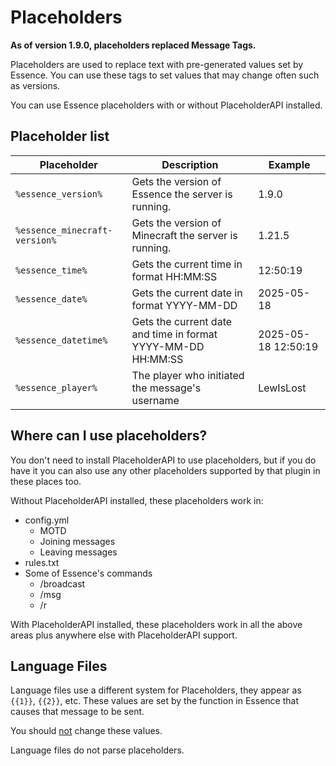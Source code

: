 # Placeholders

<warning>
    <strong>As of version 1.9.0, placeholders replaced Message Tags.</strong>
</warning>

Placeholders are used to replace text with pre-generated values set by Essence.
You can use these tags to set values that may change often such as versions.

You can use Essence placeholders with or without PlaceholderAPI installed.

## Placeholder list
| Placeholder                   | Description                                                  | Example             |
|-------------------------------|--------------------------------------------------------------|---------------------|
| `%essence_version%`           | Gets the version of Essence the server is running.           | 1.9.0               |
| `%essence_minecraft-version%` | Gets the version of Minecraft the server is running.         | 1.21.5              |
| `%essence_time%`              | Gets the current time in format HH:MM:SS                     | 12:50:19            |
| `%essence_date%`              | Gets the current date in format YYYY-MM-DD                   | 2025-05-18          |
| `%essence_datetime%`          | Gets the current date and time in format YYYY-MM-DD HH:MM:SS | 2025-05-18 12:50:19 |
| `%essence_player%`            | The player who initiated the message's username              | LewIsLost           |

## Where can I use placeholders?
You don't need to install PlaceholderAPI to use placeholders, but if you do have it you can also use any other placeholders supported by that plugin in these places too.

Without PlaceholderAPI installed, these placeholders work in:
- config.yml
  - MOTD
  - Joining messages
  - Leaving messages
- rules.txt
- Some of Essence's commands
  - /broadcast
  - /msg
  - /r

With PlaceholderAPI installed, these placeholders work in all the above areas plus anywhere else with PlaceholderAPI support.

## Language Files
Language files use a different system for Placeholders, they appear as `{{1}}`, `{{2}}`, etc.
These values are set by the function in Essence that causes that message to be sent.

You should <u>not</u> change these values.

Language files do not parse placeholders.
